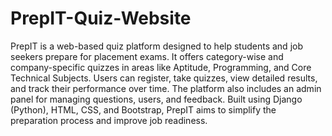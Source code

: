 # PrepIT-Quiz-Website
PrepIT is a web-based quiz platform designed to help students and job seekers prepare for placement exams. It offers category-wise and company-specific quizzes in areas like Aptitude, Programming, and Core Technical Subjects. Users can register, take quizzes, view detailed results, and track their performance over time. The platform also includes an admin panel for managing questions, users, and feedback. Built using Django (Python), HTML, CSS, and Bootstrap, PrepIT aims to simplify the preparation process and improve job readiness.
